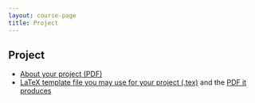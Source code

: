 ```yaml
---
layout: course-page
title: Project
---
```


## Project

  * [About your project (PDF)](assets/project/description.pdf)
  * [LaTeX template file you may use for your project (.tex)](assets/project/blank.tex) and the [PDF it produces](assets/project/blank.pdf)

<!--
  * [form (rubric) for grading Part I (PDF)](assets/project/rubricI.pdf)
  * [form (rubric) for grading Part II (PDF)](assets/project/rubricII.pdf)
-->